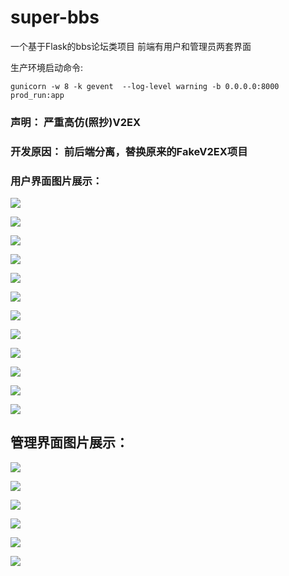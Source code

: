 # super-bbs
一个基于Flask的bbs论坛类项目
前端有用户和管理员两套界面

生产环境启动命令:

`gunicorn -w 8 -k gevent  --log-level warning -b 0.0.0.0:8000 prod_run:app`


### 声明： 严重高仿(照抄)V2EX
### 开发原因： 前后端分离，替换原来的FakeV2EX项目
### 用户界面图片展示：

![](https://github.com/lgphone/super-bbs/blob/master/docs/pic/bbs1.png)

![](https://github.com/lgphone/super-bbs/blob/master/docs/pic/bbs2.png)

![](https://github.com/lgphone/super-bbs/blob/master/docs/pic/bbs3.png)

![](https://github.com/lgphone/super-bbs/blob/master/docs/pic/bbs6.png)

![](https://github.com/lgphone/super-bbs/blob/master/docs/pic/bbs7.png)

![](https://github.com/lgphone/super-bbs/blob/master/docs/pic/bbs8.png)

![](https://github.com/lgphone/super-bbs/blob/master/docs/pic/bbs9.png)

![](https://github.com/lgphone/super-bbs/blob/master/docs/pic/bbs10.png)

![](https://github.com/lgphone/super-bbs/blob/master/docs/pic/bbs11.png)

![](https://github.com/lgphone/super-bbs/blob/master/docs/pic/bbs12.png)

![](https://github.com/lgphone/super-bbs/blob/master/docs/pic/bbs13.png)

![](https://github.com/lgphone/super-bbs/blob/master/docs/pic/bbs14.png)


## 管理界面图片展示：

![](https://github.com/lgphone/super-bbs/blob/master/docs/pic/admin1.png)

![](https://github.com/lgphone/super-bbs/blob/master/docs/pic/admin2.png)

![](https://github.com/lgphone/super-bbs/blob/master/docs/pic/admin3.png)

![](https://github.com/lgphone/super-bbs/blob/master/docs/pic/admin4.png)

![](https://github.com/lgphone/super-bbs/blob/master/docs/pic/admin5.png)

![](https://github.com/lgphone/super-bbs/blob/master/docs/pic/admin6.png)
